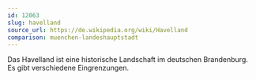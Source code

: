 ```yaml
---
id: 12063
slug: havelland
source_url: https://de.wikipedia.org/wiki/Havelland
comparison: muenchen-landeshauptstadt
---
```


Das Havelland ist eine historische Landschaft im deutschen Brandenburg. Es gibt verschiedene Eingrenzungen.
